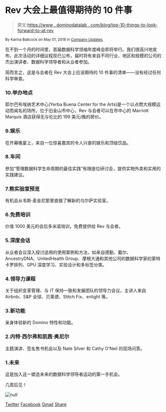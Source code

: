 # Rev 大会上最值得期待的 10 件事

> 原文:[https://www . dominodatalab . com/blog/top-10-things-to-look-forward-to-at-rev](https://www.dominodatalab.com/blog/top-10-things-to-look-forward-to-at-rev)

<small class="t-small">By Karina Babcock on May 01, 2018 in [Company Updates](/blog/company-updates/)</small>

在不到一个月的时间里，首届数据科学领袖年度峰会即将举行。我们很高兴地宣布，此次活动的详细议程现已公布，届时将有来自不同行业、地区和规模的公司的杰出演讲者、数据科学领导者和从业者参加。

简而言之，这是与会者在 Rev 大会上应该期待的 10 件事的清单——没有经过任何科学审查。

### 10.举办地点

耶尔巴布埃纳艺术中心(Yerba Buena Center for the Arts)是一个以点燃大规模运动而闻名的场所，位于旧金山市中心，Rev 与会者可以在市中心的 Marriott Marquis 酒店获得无与伦比的 199 美元/晚的房价。

### 9.娱乐

在开幕晚宴上，来自一位惊喜嘉宾的令人兴奋的娱乐和顶级饮品。

### 8.车间

参加“管理数据科学生命周期的最佳实践”有限座位研讨会，提供实物外卖和实用的实践建议。

### 7.熊实验室预览

有机会从韦斯·麦金尼那里直接了解新的乌尔萨实验室。

### 6.免费培训

价值 1000 美元的会后多米诺培训，免费提供给 Rev 与会者。

### 5.深度会话

从业者会议深入探讨适用的使用案例和方法，如来自德勤、戴尔、AncestryDNA、UnitedHealth Group、摩根大通和其他公司的数据科学家的蒙特卡罗排列、GPU 深度学习、实验设计和多标签分类。

### 4.领导力课程

关于组织变革管理、与 IT 保持一致和发展团队的领导力会议，主讲人来自 Airbnb、S&P 全球、贝莱德、Stitch Fix、enlight 等。

### 3.新功能

亲身体验新的 Domino 特性和功能。

### 2.内特·西尔弗和凯茜·奥尼尔

主题演讲、签名售书机会以及 Nate Silver 和 Cathy O'Neil 的现场问答。

### 1.未来

这是加入这一塑造未来的数据科学领导者运动的第一手机会。

几周后见！

![null](../Images/2780434f881cd74266624df0e7544f44.png)

[Twitter](/#twitter) [Facebook](/#facebook) [Gmail](/#google_gmail) [Share](https://www.addtoany.com/share#url=https%3A%2F%2Fwww.dominodatalab.com%2Fblog%2Ftop-10-things-to-look-forward-to-at-rev%2F&title=Top%2010%20Things%20to%20Look%20Forward%20to%20at%20Rev)